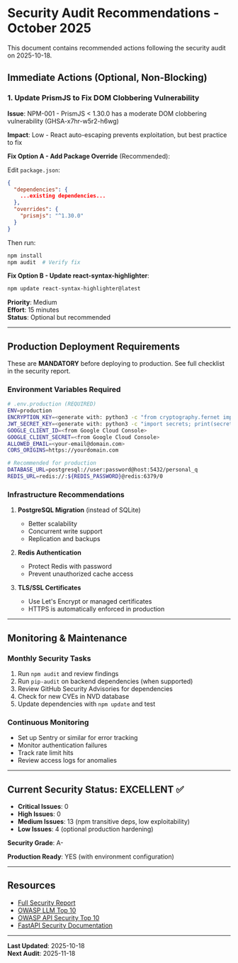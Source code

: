# Security Audit Recommendations - October 2025

This document contains recommended actions following the security audit on 2025-10-18.

## Immediate Actions (Optional, Non-Blocking)

### 1. Update PrismJS to Fix DOM Clobbering Vulnerability

**Issue**: NPM-001 - PrismJS < 1.30.0 has a moderate DOM clobbering vulnerability (GHSA-x7hr-w5r2-h6wg)

**Impact**: Low - React auto-escaping prevents exploitation, but best practice to fix

**Fix Option A - Add Package Override** (Recommended):

Edit `package.json`:
```json
{
  "dependencies": {
    ...existing dependencies...
  },
  "overrides": {
    "prismjs": "^1.30.0"
  }
}
```

Then run:
```bash
npm install
npm audit  # Verify fix
```

**Fix Option B - Update react-syntax-highlighter**:
```bash
npm update react-syntax-highlighter@latest
```

**Priority**: Medium  
**Effort**: 15 minutes  
**Status**: Optional but recommended

---

## Production Deployment Requirements

These are **MANDATORY** before deploying to production. See full checklist in the security report.

### Environment Variables Required

```bash
# .env.production (REQUIRED)
ENV=production
ENCRYPTION_KEY=<generate with: python3 -c "from cryptography.fernet import Fernet; print(Fernet.generate_key().decode())">
JWT_SECRET_KEY=<generate with: python3 -c "import secrets; print(secrets.token_urlsafe(32))">
GOOGLE_CLIENT_ID=<from Google Cloud Console>
GOOGLE_CLIENT_SECRET=<from Google Cloud Console>
ALLOWED_EMAIL=<your-email@domain.com>
CORS_ORIGINS=https://yourdomain.com

# Recommended for production
DATABASE_URL=postgresql://user:password@host:5432/personal_q
REDIS_URL=redis://:${REDIS_PASSWORD}@redis:6379/0
```

### Infrastructure Recommendations

1. **PostgreSQL Migration** (instead of SQLite)
   - Better scalability
   - Concurrent write support
   - Replication and backups

2. **Redis Authentication**
   - Protect Redis with password
   - Prevent unauthorized cache access

3. **TLS/SSL Certificates**
   - Use Let's Encrypt or managed certificates
   - HTTPS is automatically enforced in production

---

## Monitoring & Maintenance

### Monthly Security Tasks

1. Run `npm audit` and review findings
2. Run `pip-audit` on backend dependencies (when supported)
3. Review GitHub Security Advisories for dependencies
4. Check for new CVEs in NVD database
5. Update dependencies with `npm update` and test

### Continuous Monitoring

- Set up Sentry or similar for error tracking
- Monitor authentication failures
- Track rate limit hits
- Review access logs for anomalies

---

## Current Security Status: EXCELLENT ✅

- **Critical Issues**: 0
- **High Issues**: 0
- **Medium Issues**: 13 (npm transitive deps, low exploitability)
- **Low Issues**: 4 (optional production hardening)

**Security Grade**: A-

**Production Ready**: YES (with environment configuration)

---

## Resources

- [Full Security Report](./2025-10-18-security-report.md)
- [OWASP LLM Top 10](https://owasp.org/www-project-top-10-for-large-language-model-applications/)
- [OWASP API Security Top 10](https://owasp.org/www-project-api-security/)
- [FastAPI Security Documentation](https://fastapi.tiangolo.com/tutorial/security/)

---

**Last Updated**: 2025-10-18  
**Next Audit**: 2025-11-18
